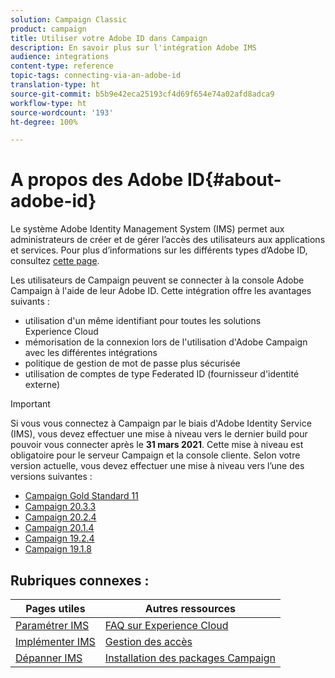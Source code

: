 ```yaml
---
solution: Campaign Classic
product: campaign
title: Utiliser votre Adobe ID dans Campaign
description: En savoir plus sur l'intégration Adobe IMS
audience: integrations
content-type: reference
topic-tags: connecting-via-an-adobe-id
translation-type: ht
source-git-commit: b5b9e42eca25193cf4d69f654e74a02afd8adca9
workflow-type: ht
source-wordcount: '193'
ht-degree: 100%

---
```



# A propos des Adobe ID{#about-adobe-id}

Le système Adobe Identity Management System (IMS) permet aux administrateurs de créer et de gérer l’accès des utilisateurs aux applications et services. Pour plus d’informations sur les différents types d’Adobe ID, consultez [cette page](https://helpx.adobe.com/fr/enterprise/using/identity.html).

Les utilisateurs de Campaign peuvent se connecter à la console Adobe Campaign à l&#39;aide de leur Adobe ID. Cette intégration offre les avantages suivants :

* utilisation d&#39;un même identifiant pour toutes les solutions Experience Cloud
* mémorisation de la connexion lors de l&#39;utilisation d&#39;Adobe Campaign avec les différentes intégrations
* politique de gestion de mot de passe plus sécurisée
* utilisation de comptes de type Federated ID (fournisseur d&#39;identité externe)


>[!IMPORTANT]
>
>Si vous vous connectez à Campaign par le biais d&#39;Adobe Identity Service (IMS), vous devez effectuer une mise à niveau vers le dernier build pour pouvoir vous connecter après le **31 mars 2021**. Cette mise à niveau est obligatoire pour le serveur Campaign et la console cliente. Selon votre version actuelle, vous devez effectuer une mise à niveau vers l’une des versions suivantes :
>
> * [Campaign Gold Standard 11](../../rn/using/gold-standard.md)
> * [Campaign 20.3.3](../../rn/using/latest-release.md)
> * [Campaign 20.2.4](../../rn/using/release--20-2.md)
> * [Campaign 20.1.4](../../rn/using/release--20-1.md)
> * [Campaign 19.2.4](../../rn/using/release--19-2.md)
> * [Campaign 19.1.8](../../rn/using/release--19-1.md)
>



## Rubriques connexes :

| Pages utiles | Autres ressources |
|---|---|
| [Paramétrer IMS](../../integrations/using/configuring-ims.md) | [FAQ sur Experience Cloud](https://docs.adobe.com/content/help/fr-FR/core-services/interface/manage-users-and-products/faq.html) |
| [Implémenter IMS](../../integrations/using/implementing-ims.md) | [Gestion des accès](../../platform/using/access-management.md) |
| [Dépanner IMS](../../integrations/using/ims-troubleshooting.md) | [Installation des packages Campaign](../../installation/using/installing-campaign-standard-packages.md) |
